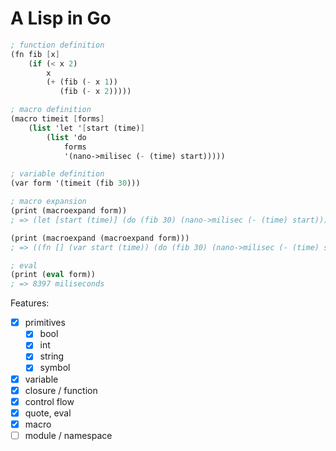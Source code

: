 # A Lisp in Go

```scheme
; function definition
(fn fib [x]
    (if (< x 2)
        x
        (+ (fib (- x 1))
           (fib (- x 2)))))

; macro definition
(macro timeit [forms]
    (list 'let '[start (time)]
        (list 'do
            forms
            '(nano->milisec (- (time) start)))))

; variable definition
(var form '(timeit (fib 30)))

; macro expansion
(print (macroexpand form))
; => (let [start (time)] (do (fib 30) (nano->milisec (- (time) start))))

(print (macroexpand (macroexpand form)))
; => ((fn [] (var start (time)) (do (fib 30) (nano->milisec (- (time) start)))))

; eval
(print (eval form))
; => 8397 miliseconds
```

Features:
- [x] primitives
  - [x] bool
  - [x] int
  - [x] string
  - [x] symbol
- [x] variable
- [x] closure / function
- [x] control flow
- [x] quote, eval
- [x] macro
- [ ] module / namespace
